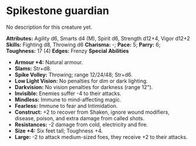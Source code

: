 # Spikestone guardian

No description for this creature yet.

**Attributes:** Agility d6, Smarts d4 (M), Spirit d6, Strength d12+4,
Vigor d12+2
**Skills:** Fighting d8, Throwing d6
**Charisma:** -; **Pace:** 5; **Parry:** 6; **Toughness:** 17 (4)
**Edges:** Frenzy
**Special Abilities**

- **Armour +4:** Natural armour.
- **Slams:** Str+d8.
- **Spike Volley:** Throwing; range 12/24/48; Str+d6.
- **Low Light Vision:** No penalties for dim or dark lighting.
- **Darkvision:** No vision penalties for darkness (range 12").
- **Invisible:** Enemies suffer -4 to their attacks.
- **Mindless:** Immune to mind-affecting magic.
- **Fearless:** Immune to fear and Intimidation.
- **Construct:** +2 to recover from Shaken, ignore wound modifiers,
disease, poison, and extra damage from called shots.
- **Resistances:** -2 damage from cold, electricity and fire.
- **Size +4:** Six feet tall; Toughness +4.
- **Large:** -2 to attack medium-sized foes, they receive +2 to their
attacks.
